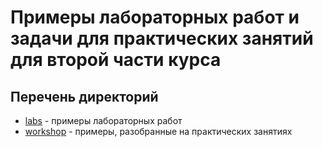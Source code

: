 # Примеры лабораторных работ и задачи для практических занятий для второй части курса

## Перечень директорий

- [labs](./labs/) - примеры лабораторных работ
- [workshop](./workshop/) - примеры, разобранные на практических занятиях
